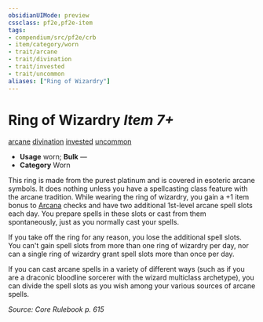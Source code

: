 ```yaml
---
obsidianUIMode: preview
cssclass: pf2e,pf2e-item
tags:
- compendium/src/pf2e/crb
- item/category/worn
- trait/arcane
- trait/divination
- trait/invested
- trait/uncommon
aliases: ["Ring of Wizardry"]
---
```

# Ring of Wizardry *Item 7+*  
[arcane](rules/traits/arcane.md "Arcane Tradition Trait")  [divination](rules/traits/divination.md "Divination School Trait")  [invested](rules/traits/invested.md "Invested Item Trait")  [uncommon](rules/traits/uncommon.md "Uncommon Rarity Trait")  

- **Usage** worn; **Bulk** —
- **Category** Worn

This ring is made from the purest platinum and is covered in esoteric arcane symbols. It does nothing unless you have a spellcasting class feature with the arcane tradition. While wearing the ring of wizardry, you gain a +1 item bonus to [Arcana](compendium/skills.md#Arcana) checks and have two additional 1st-level arcane spell slots each day. You prepare spells in these slots or cast from them spontaneously, just as you normally cast your spells.

If you take off the ring for any reason, you lose the additional spell slots. You can't gain spell slots from more than one ring of wizardry per day, nor can a single ring of wizardry grant spell slots more than once per day.

If you can cast arcane spells in a variety of different ways (such as if you are a draconic bloodline sorcerer with the wizard multiclass archetype), you can divide the spell slots as you wish among your various sources of arcane spells.

*Source: Core Rulebook p. 615*